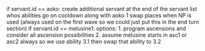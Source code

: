 if servant.id == aoko:
    create additional servant at the end of the servant list whos abilities go on cooldown along with aoko 1
    swap places when NP is used (always used on the first wave so we could just put this in the end turn section)
if servant.id == melusine1:
    options:
        1. program ascensions and consider all ascension possibilities
        2. assume melusine starts in asc1 or asc2 always so we use ability 3.1 then swap that ability to 3.2